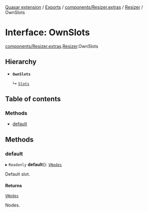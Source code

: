 [Quasar extension](../index.md) / [Exports](../modules.md) / [components/Resizer.extras](../modules/components_Resizer_extras.md) / [Resizer](../modules/components_Resizer_extras.Resizer.md) / OwnSlots

# Interface: OwnSlots

[components/Resizer.extras](../modules/components_Resizer_extras.md).[Resizer](../modules/components_Resizer_extras.Resizer.md).OwnSlots

## Hierarchy

- **`OwnSlots`**

  ↳ [`Slots`](components_Resizer_extras.Resizer.Slots.md)

## Table of contents

### Methods

- [default](components_Resizer_extras.Resizer.OwnSlots.md#default)

## Methods

### default

▸ `Readonly` **default**(): [`VNodes`](../modules/components_api_misc.md#vnodes)

Default slot.

#### Returns

[`VNodes`](../modules/components_api_misc.md#vnodes)

Nodes.
